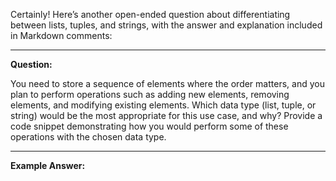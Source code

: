Certainly! Here’s another open-ended question about differentiating between lists, tuples, and strings, with the answer and explanation included in Markdown comments:

---

**Question:**

You need to store a sequence of elements where the order matters, and you plan to perform operations such as adding new elements, removing elements, and modifying existing elements. Which data type (list, tuple, or string) would be the most appropriate for this use case, and why? Provide a code snippet demonstrating how you would perform some of these operations with the chosen data type.

---

**Example Answer:**

<!--
**Answer:**

For a sequence of elements where the order matters and you need to perform operations such as adding new elements, removing elements, and modifying existing elements, a list is the most appropriate data type. Lists are mutable, allowing you to modify, add, and remove elements as needed.

Here’s a code snippet demonstrating how to perform these operations with a list:

```python
# Initialize the list
items = ["apple", "banana", "cherry"]

# Add a new element
items.append("date")

# Remove an element
items.remove("banana")

# Modify an existing element
items[1] = "blueberry"

# Print the updated list
print(items)  # Output: ['apple', 'blueberry', 'date']
```

**Explanation:**

- **Lists** are ideal here because they are mutable, which means you can easily modify the sequence by adding, removing, and changing elements. This flexibility is crucial for scenarios where the data needs to be dynamically updated.
- **Tuples** are immutable, so they would not be suitable if you need to modify the sequence. Once created, a tuple cannot be changed.
- **Strings** are immutable sequences of characters and are not suitable for scenarios where you need to frequently update the sequence of elements.

Using a list in this case allows for efficient and flexible management of the sequence of elements.
-->
